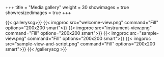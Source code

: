 +++
title = "Media gallery"
weight = 30
showimages = true
showresizedimages = true
+++

{{< galleryscg>}}
{{< imgproc src="welcome-view.png" command="Fill" options="200x200 smart">}}
{{< imgproc src="instrument-view.png" command="Fill" options="200x200 smart">}}
{{< imgproc src="sample-view.png" command="Fill" options="200x200 smart">}}
{{< imgproc src="sample-view-and-script.png" command="Fill" options="200x200 smart">}}
{{< /galleryscg >}}

